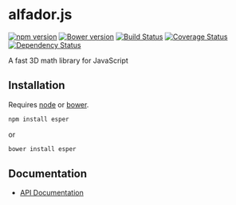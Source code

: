 # alfador.js

[![npm version](https://badge.fury.io/js/alfador.svg)](http://badge.fury.io/js/alfador) [![Bower version](https://badge.fury.io/bo/alfador.svg)](http://badge.fury.io/bo/alfador) [![Build Status](https://travis-ci.org/kbirk/alfador.svg?branch=master)](https://travis-ci.org/kbirk/alfador) [![Coverage Status](https://coveralls.io/repos/kbirk/alfador/badge.svg)](https://coveralls.io/r/kbirk/alfador) [![Dependency Status](https://david-dm.org/kbirk/alfador.svg)](https://david-dm.org/kbirk/alfador)

A fast 3D math library for JavaScript

## Installation

Requires [node](http://nodejs.org/) or [bower](http://bower.io/).

```bash
npm install esper
```
or
```bash
bower install esper
```

## Documentation

* [API Documentation](https://kbirk.github.io/alfador/)
